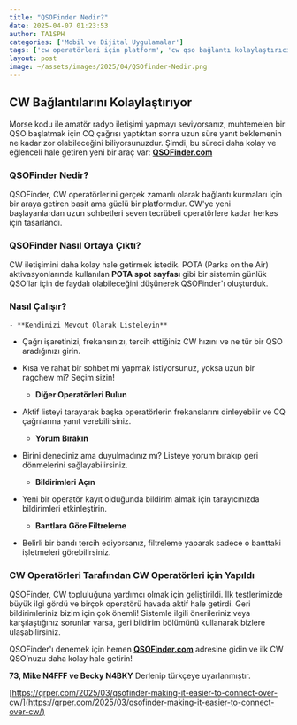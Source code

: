 ```yaml
---
title: "QSOFinder Nedir?"
date: 2025-04-07 01:23:53
author: TA1SPH
categories: ['Mobil ve Dijital Uygulamalar']
tags: ['cw operatörleri için platform', 'cw qso bağlantı kolaylaştırıcı', 'morse ile telsiz görüşmesi planlama', 'morse kodu ile çevrimiçi qso', 'qsofinder nedir nasıl kullanılır']
layout: post
image: ~/assets/images/2025/04/QSOfinder-Nedir.png
---
```


## **CW Bağlantılarını Kolaylaştırıyor**
Morse kodu ile amatör radyo iletişimi yapmayı seviyorsanız, muhtemelen bir QSO başlatmak için CQ çağrısı yaptıktan sonra uzun süre yanıt beklemenin ne kadar zor olabileceğini biliyorsunuzdur. Şimdi, bu süreci daha kolay ve eğlenceli hale getiren yeni bir araç var: [**QSOFinder.com**](https://qsofinder.com/)
### **QSOFinder Nedir?**
QSOFinder, CW operatörlerini gerçek zamanlı olarak bağlantı kurmaları için bir araya getiren basit ama güclü bir platformdur. CW'ye yeni başlayanlardan uzun sohbetleri seven tecrübeli operatörlere kadar herkes için tasarlandı.
### **QSOFinder Nasıl Ortaya Çıktı?**
CW iletişimini daha kolay hale getirmek istedik. POTA (Parks on the Air) aktivasyonlarında kullanılan **POTA spot sayfası** gibi bir sistemin günlük QSO'lar için de faydalı olabileceğini düşünerek QSOFinder'ı oluşturduk.
### **Nasıl Çalışır?**

 	- **Kendinizi Mevcut Olarak Listeleyin**
- Çağrı işaretinizi, frekansınızı, tercih ettiğiniz CW hızını ve ne tür bir QSO aradığınızı girin.
- Kısa ve rahat bir sohbet mi yapmak istiyorsunuz, yoksa uzun bir ragchew mi? Seçim sizin!

 	- **Diğer Operatörleri Bulun**
- Aktif listeyi tarayarak başka operatörlerin frekanslarını dinleyebilir ve CQ çağrılarına yanıt verebilirsiniz.

 	- **Yorum Bırakın**
- Birini denediniz ama duyulmadınız mı? Listeye yorum bırakıp geri dönmelerini sağlayabilirsiniz.

 	- **Bildirimleri Açın**
- Yeni bir operatör kayıt olduğunda bildirim almak için tarayıcınızda bildirimleri etkinleştirin.

 	- **Bantlara Göre Filtreleme**
- Belirli bir bandı tercih ediyorsanız, filtreleme yaparak sadece o banttaki işletmeleri görebilirsiniz.

### **CW Operatörleri Tarafından CW Operatörleri için Yapıldı**
QSOFinder, CW topluluğuna yardımcı olmak için geliştirildi. İlk testlerimizde büyük ilgi gördü ve birçok operatörü havada aktif hale getirdi. Geri bildirimleriniz bizim için çok önemli! Sistemle ilgili önerileriniz veya karşılaştığınız sorunlar varsa, geri bildirim bölümünü kullanarak bizlere ulaşabilirsiniz.

QSOFinder'ı denemek için hemen [**QSOFinder.com**](https://web.telegram.org/a/QSOFinder.com) adresine gidin ve ilk CW QSO’nuzu daha kolay hale getirin!

**73, Mike N4FFF ve Becky N4BKY**
Derlenip türkçeye uyarlanmıştır.

[https://qrper.com/2025/03/qsofinder-making-it-easier-to-connect-over-cw/](https://qrper.com/2025/03/qsofinder-making-it-easier-to-connect-over-cw/)